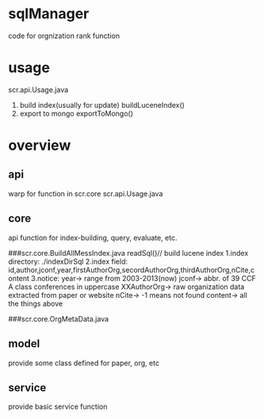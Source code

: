 sqlManager
==========

code for orgnization rank function

# usage

scr.api.Usage.java
1. build index(usually for update)
buildLuceneIndex()
2. export to mongo
exportToMongo()



# overview
## api
warp for function in scr.core
scr.api.Usage.java

## core
api function for index-building, query, evaluate, etc. 

###scr.core.BuildAllMessIndex.java
readSql()// build lucene index
	1.index directory:
	./indexDirSql
	2.index field:
	id,author,jconf,year,firstAuthorOrg,secordAuthorOrg,thirdAuthorOrg,nCite,content
	3.notice:
	year-> range from 2003-2013(now)
	jconf-> abbr. of 39 CCF A class conferences in uppercase
	XXAuthorOrg-> raw organization data extracted from paper or website
	nCite-> -1 means not found
	content-> all the things above 

###scr.core.OrgMetaData.java


## model
provide some class defined for paper, org, etc

## service
provide basic service function
